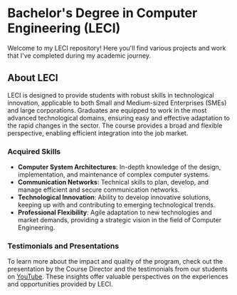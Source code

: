 # Bachelor's Degree in Computer Engineering (LECI)

Welcome to my LECI repository! Here you'll find various projects and work that I've completed during my academic journey.

## About LECI

LECI is designed to provide students with robust skills in technological innovation, applicable to both Small and Medium-sized Enterprises (SMEs) and large corporations. Graduates are equipped to work in the most advanced technological domains, ensuring easy and effective adaptation to the rapid changes in the sector. The course provides a broad and flexible perspective, enabling efficient integration into the job market.

### Acquired Skills

- **Computer System Architectures**: In-depth knowledge of the design, implementation, and maintenance of complex computer systems.
- **Communication Networks**: Technical skills to plan, develop, and manage efficient and secure communication networks.
- **Technological Innovation**: Ability to develop innovative solutions, keeping up with and contributing to emerging technological trends.
- **Professional Flexibility**: Agile adaptation to new technologies and market demands, providing a strategic vision in the field of Computer Engineering.

### Testimonials and Presentations

To learn more about the impact and quality of the program, check out the presentation by the Course Director and the testimonials from our students on [YouTube](https://chatgpt.com/c/938a501e-3687-48f6-874f-84aefcfebcfe). These insights offer valuable perspectives on the experiences and opportunities provided by LECI.
